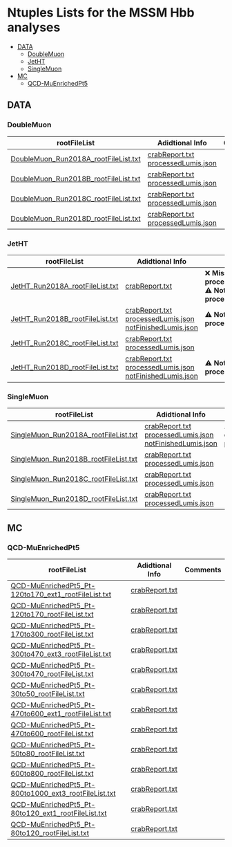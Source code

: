# Ntuples Lists for the MSSM Hbb analyses

* [DATA](#data)
   * [DoubleMuon](#doublemuon)
   * [JetHT](#jetht)
   * [SingleMuon](#singlemuon)
* [MC](#mc)
   * [QCD-MuEnrichedPt5](#qcd-muenrichedpt5)

## DATA

### DoubleMuon

| rootFileList                                                                                   | Adidtional Info                                                                                                                                                                                       | Comments |
| ---------------------------------------------------------------------------------------------- | ----------------------------------------------------------------------------------------------------------------------------------------------------------------------------------------------------- | -------- |
| [DoubleMuon_Run2018A_rootFileList.txt](mssmhbb-2018/data/DoubleMuon_Run2018A_rootFileList.txt) | [crabReport.txt](mssmhbb-2018/data/additional_info/DoubleMuon_Run2018A_crabReport.txt) <br /> [processedLumis.json](mssmhbb-2018/data/additional_info/DoubleMuon_Run2018A_processedLumis.json) <br /> |          |
| [DoubleMuon_Run2018B_rootFileList.txt](mssmhbb-2018/data/DoubleMuon_Run2018B_rootFileList.txt) | [crabReport.txt](mssmhbb-2018/data/additional_info/DoubleMuon_Run2018B_crabReport.txt) <br /> [processedLumis.json](mssmhbb-2018/data/additional_info/DoubleMuon_Run2018B_processedLumis.json) <br /> |          |
| [DoubleMuon_Run2018C_rootFileList.txt](mssmhbb-2018/data/DoubleMuon_Run2018C_rootFileList.txt) | [crabReport.txt](mssmhbb-2018/data/additional_info/DoubleMuon_Run2018C_crabReport.txt) <br /> [processedLumis.json](mssmhbb-2018/data/additional_info/DoubleMuon_Run2018C_processedLumis.json) <br /> |          |
| [DoubleMuon_Run2018D_rootFileList.txt](mssmhbb-2018/data/DoubleMuon_Run2018D_rootFileList.txt) | [crabReport.txt](mssmhbb-2018/data/additional_info/DoubleMuon_Run2018D_crabReport.txt) <br /> [processedLumis.json](mssmhbb-2018/data/additional_info/DoubleMuon_Run2018D_processedLumis.json) <br /> |          |

### JetHT

| rootFileList                                                                         | Adidtional Info                                                                                                                                                                                                                                                                                    | Comments                                                                                  |
| ------------------------------------------------------------------------------------ | -------------------------------------------------------------------------------------------------------------------------------------------------------------------------------------------------------------------------------------------------------------------------------------------------- | ----------------------------------------------------------------------------------------- |
| [JetHT_Run2018A_rootFileList.txt](mssmhbb-2018/data/JetHT_Run2018A_rootFileList.txt) | [crabReport.txt](mssmhbb-2018/data/additional_info/JetHT_Run2018A_crabReport.txt) <br />                                                                                                                                                                                                           | :x: **Missing processedLumis.json!?**<br />:warning: **Not all data processed!!!** <br /> |
| [JetHT_Run2018B_rootFileList.txt](mssmhbb-2018/data/JetHT_Run2018B_rootFileList.txt) | [crabReport.txt](mssmhbb-2018/data/additional_info/JetHT_Run2018B_crabReport.txt) <br /> [processedLumis.json](mssmhbb-2018/data/additional_info/JetHT_Run2018B_processedLumis.json) <br /> [notFinishedLumis.json](mssmhbb-2018/data/additional_info/JetHT_Run2018B_notFinishedLumis.json) <br /> | :warning: **Not all data processed!!!** <br />                                            |
| [JetHT_Run2018C_rootFileList.txt](mssmhbb-2018/data/JetHT_Run2018C_rootFileList.txt) | [crabReport.txt](mssmhbb-2018/data/additional_info/JetHT_Run2018C_crabReport.txt) <br /> [processedLumis.json](mssmhbb-2018/data/additional_info/JetHT_Run2018C_processedLumis.json) <br />                                                                                                        |                                                                                           |
| [JetHT_Run2018D_rootFileList.txt](mssmhbb-2018/data/JetHT_Run2018D_rootFileList.txt) | [crabReport.txt](mssmhbb-2018/data/additional_info/JetHT_Run2018D_crabReport.txt) <br /> [processedLumis.json](mssmhbb-2018/data/additional_info/JetHT_Run2018D_processedLumis.json) <br /> [notFinishedLumis.json](mssmhbb-2018/data/additional_info/JetHT_Run2018D_notFinishedLumis.json) <br /> | :warning: **Not all data processed!!!** <br />                                            |

### SingleMuon

| rootFileList                                                                                   | Adidtional Info                                                                                                                                                                                                                                                                                                   | Comments                                       |
| ---------------------------------------------------------------------------------------------- | ----------------------------------------------------------------------------------------------------------------------------------------------------------------------------------------------------------------------------------------------------------------------------------------------------------------- | ---------------------------------------------- |
| [SingleMuon_Run2018A_rootFileList.txt](mssmhbb-2018/data/SingleMuon_Run2018A_rootFileList.txt) | [crabReport.txt](mssmhbb-2018/data/additional_info/SingleMuon_Run2018A_crabReport.txt) <br /> [processedLumis.json](mssmhbb-2018/data/additional_info/SingleMuon_Run2018A_processedLumis.json) <br /> [notFinishedLumis.json](mssmhbb-2018/data/additional_info/SingleMuon_Run2018A_notFinishedLumis.json) <br /> | :warning: **Not all data processed!!!** <br /> |
| [SingleMuon_Run2018B_rootFileList.txt](mssmhbb-2018/data/SingleMuon_Run2018B_rootFileList.txt) | [crabReport.txt](mssmhbb-2018/data/additional_info/SingleMuon_Run2018B_crabReport.txt) <br /> [processedLumis.json](mssmhbb-2018/data/additional_info/SingleMuon_Run2018B_processedLumis.json) <br />                                                                                                             |                                                |
| [SingleMuon_Run2018C_rootFileList.txt](mssmhbb-2018/data/SingleMuon_Run2018C_rootFileList.txt) | [crabReport.txt](mssmhbb-2018/data/additional_info/SingleMuon_Run2018C_crabReport.txt) <br /> [processedLumis.json](mssmhbb-2018/data/additional_info/SingleMuon_Run2018C_processedLumis.json) <br />                                                                                                             |                                                |
| [SingleMuon_Run2018D_rootFileList.txt](mssmhbb-2018/data/SingleMuon_Run2018D_rootFileList.txt) | [crabReport.txt](mssmhbb-2018/data/additional_info/SingleMuon_Run2018D_crabReport.txt) <br /> [processedLumis.json](mssmhbb-2018/data/additional_info/SingleMuon_Run2018D_processedLumis.json) <br />                                                                                                             |                                                |


## MC

### QCD-MuEnrichedPt5

| rootFileList                                                                                                                 | Adidtional Info                                                                                             | Comments |
| ---------------------------------------------------------------------------------------------------------------------------- | ----------------------------------------------------------------------------------------------------------- | -------- |
| [QCD-MuEnrichedPt5_Pt-120to170_ext1_rootFileList.txt](mssmhbb-2018/mc/QCD-MuEnrichedPt5_Pt-120to170_ext1_rootFileList.txt)   | [crabReport.txt](mssmhbb-2018/mc/additional_info/QCD-MuEnrichedPt5_Pt-120to170_ext1_crabReport.txt) <br />  |          |
| [QCD-MuEnrichedPt5_Pt-120to170_rootFileList.txt](mssmhbb-2018/mc/QCD-MuEnrichedPt5_Pt-120to170_rootFileList.txt)             | [crabReport.txt](mssmhbb-2018/mc/additional_info/QCD-MuEnrichedPt5_Pt-120to170_crabReport.txt) <br />       |          |
| [QCD-MuEnrichedPt5_Pt-170to300_rootFileList.txt](mssmhbb-2018/mc/QCD-MuEnrichedPt5_Pt-170to300_rootFileList.txt)             | [crabReport.txt](mssmhbb-2018/mc/additional_info/QCD-MuEnrichedPt5_Pt-170to300_crabReport.txt) <br />       |          |
| [QCD-MuEnrichedPt5_Pt-300to470_ext3_rootFileList.txt](mssmhbb-2018/mc/QCD-MuEnrichedPt5_Pt-300to470_ext3_rootFileList.txt)   | [crabReport.txt](mssmhbb-2018/mc/additional_info/QCD-MuEnrichedPt5_Pt-300to470_ext3_crabReport.txt) <br />  |          |
| [QCD-MuEnrichedPt5_Pt-300to470_rootFileList.txt](mssmhbb-2018/mc/QCD-MuEnrichedPt5_Pt-300to470_rootFileList.txt)             | [crabReport.txt](mssmhbb-2018/mc/additional_info/QCD-MuEnrichedPt5_Pt-300to470_crabReport.txt) <br />       |          |
| [QCD-MuEnrichedPt5_Pt-30to50_rootFileList.txt](mssmhbb-2018/mc/QCD-MuEnrichedPt5_Pt-30to50_rootFileList.txt)                 | [crabReport.txt](mssmhbb-2018/mc/additional_info/QCD-MuEnrichedPt5_Pt-30to50_crabReport.txt) <br />         |          |
| [QCD-MuEnrichedPt5_Pt-470to600_ext1_rootFileList.txt](mssmhbb-2018/mc/QCD-MuEnrichedPt5_Pt-470to600_ext1_rootFileList.txt)   | [crabReport.txt](mssmhbb-2018/mc/additional_info/QCD-MuEnrichedPt5_Pt-470to600_ext1_crabReport.txt) <br />  |          |
| [QCD-MuEnrichedPt5_Pt-470to600_rootFileList.txt](mssmhbb-2018/mc/QCD-MuEnrichedPt5_Pt-470to600_rootFileList.txt)             | [crabReport.txt](mssmhbb-2018/mc/additional_info/QCD-MuEnrichedPt5_Pt-470to600_crabReport.txt) <br />       |          |
| [QCD-MuEnrichedPt5_Pt-50to80_rootFileList.txt](mssmhbb-2018/mc/QCD-MuEnrichedPt5_Pt-50to80_rootFileList.txt)                 | [crabReport.txt](mssmhbb-2018/mc/additional_info/QCD-MuEnrichedPt5_Pt-50to80_crabReport.txt) <br />         |          |
| [QCD-MuEnrichedPt5_Pt-600to800_rootFileList.txt](mssmhbb-2018/mc/QCD-MuEnrichedPt5_Pt-600to800_rootFileList.txt)             | [crabReport.txt](mssmhbb-2018/mc/additional_info/QCD-MuEnrichedPt5_Pt-600to800_crabReport.txt) <br />       |          |
| [QCD-MuEnrichedPt5_Pt-800to1000_ext3_rootFileList.txt](mssmhbb-2018/mc/QCD-MuEnrichedPt5_Pt-800to1000_ext3_rootFileList.txt) | [crabReport.txt](mssmhbb-2018/mc/additional_info/QCD-MuEnrichedPt5_Pt-800to1000_ext3_crabReport.txt) <br /> |          |
| [QCD-MuEnrichedPt5_Pt-80to120_ext1_rootFileList.txt](mssmhbb-2018/mc/QCD-MuEnrichedPt5_Pt-80to120_ext1_rootFileList.txt)     | [crabReport.txt](mssmhbb-2018/mc/additional_info/QCD-MuEnrichedPt5_Pt-80to120_ext1_crabReport.txt) <br />   |          |
| [QCD-MuEnrichedPt5_Pt-80to120_rootFileList.txt](mssmhbb-2018/mc/QCD-MuEnrichedPt5_Pt-80to120_rootFileList.txt)               | [crabReport.txt](mssmhbb-2018/mc/additional_info/QCD-MuEnrichedPt5_Pt-80to120_crabReport.txt) <br />        |          |
